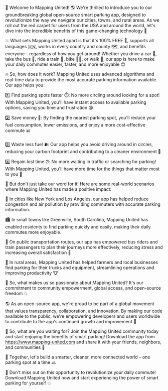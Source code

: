 🎉 Welcome to Mapping United! 🌎 We're thrilled to introduce you to our groundbreaking global open-source smart parking app, designed to revolutionize the way we navigate our cities, towns, and rural areas. As we roll out the red carpet for users from the USA and around the world, let's dive into the incredible benefits of this game-changing technology 🚀

💥 What sets Mapping United apart is that it's 100% FREE 💸, supports all languages 🇺🇳, works in every country and county 🗺️, and benefits everyone – regardless of how you get around! Whether you drive a car 🚗, take the bus 🚌, ride a train 🚂, bike 🚴‍♀️, or walk 👣, our app is here to make your daily commutes easier, faster, and more enjoyable 😊

🔥 So, how does it work? Mapping United uses advanced algorithms and real-time data to provide the most accurate parking information available. Our app helps you:

1️⃣ Find parking spots faster ⏱️: No more circling around looking for a spot! With Mapping United, you'll have instant access to available parking options, saving you time and frustration 😩

2️⃣ Save money 💸: By finding the nearest parking spot, you'll reduce your fuel consumption, lower emissions, and enjoy a more cost-effective commute 📊

3️⃣ Waste less fuel ⛽️: Our app helps you avoid driving around in circles, reducing your carbon footprint and contributing to a cleaner environment 🌿

4️⃣ Regain lost time ⏰: No more waiting in traffic or searching for parking! With Mapping United, you'll have more time for the things that matter most to you 👫

🎉 But don't just take our word for it! Here are some real-world scenarios where Mapping United has made a positive impact:

🌆 In cities like New York and Los Angeles, our app has helped reduce congestion and air pollution by providing commuters with accurate parking information.

🏙️ In small towns like Greenville, South Carolina, Mapping United has enabled residents to find parking quickly and easily, making their daily commutes more enjoyable.

🚂 On public transportation routes, our app has empowered bus riders and train passengers to plan their journeys more effectively, reducing stress and increasing overall satisfaction 🚌

🌳 In rural areas, Mapping United has helped farmers and local businesses find parking for their trucks and equipment, streamlining operations and improving productivity 🐮

💪 So, what makes us so passionate about Mapping United? It's our commitment to community empowerment, global access, and open-source freedom 💥

🌎 As an open-source app, we're proud to be part of a global movement that values transparency, collaboration, and innovation. By making our code available to the public, we're empowering developers and users worldwide to contribute to the app's continued growth and improvement 🤝

💬 So, what are you waiting for? Join the Mapping United community today and start enjoying the benefits of smart parking! Download the app from https://www.mapping-united.com and share it with your friends, neighbors, and communities 📱

🌟 Together, let's build a smarter, cleaner, more connected world – one parking spot at a time 🔜

🎉 Don't miss out on this opportunity to revolutionize your daily commute! Download Mapping United now and start experiencing the power of smart parking for yourself 💥